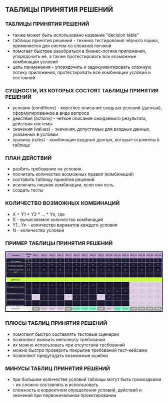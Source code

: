 ## ТАБЛИЦЫ ПРИНЯТИЯ РЕШЕНИЙ

### ТАБЛИЦЫ ПРИНЯТИЯ РЕШЕНИЙ
* также может быть использовано название "decision table"
* таблицы принятия решений - техника тестирования чёрного ящика, применяется для систем со сложной логикой
* помогает быстрее разобраться в бизнес-логике приложения, упорядочить её, а также протестировать все возможные комбинации условий
* цель применения - упорядочить и задокументировать сложную логику приложения, протестировать все комбинации условий и состояний

### СУЩНОСТИ, ИЗ КОТОРЫХ СОСТОЯТ ТАБЛИЦЫ ПРИНЯТИЯ РЕШЕНИЙ
* условия (conditions) - короткое описание входных условий (данных), сформулированное в виде вопроса
* действия (actions) - чёткое описание ожидаемого результата, действия системы
* значения (values) - значения, допустимые для входных данных, указанных в условии
* правила (rules) - комбинации входных данных, которые отражены в таблице

### ПЛАН ДЕЙСТВИЙ
* разбить требование на условия
* посчитать количество возможных правил (комбинаций)
* составить таблицу принятия решений
* исключить лишние комбинации, если они есть
* создать тесты

### КОЛИЧЕСТВО ВОЗМОЖНЫХ КОМБИНАЦИЙ
* X = Y1 * Y2 * ... * Yn, где
* X - вычисляемое количество комбинаций
* Y1...Yn - количество вариантов каждого условия
* N - количество условий

### ПРИМЕР ТАБЛИЦЫ ПРИНЯТИЯ РЕШЕНИЙ
![Пример таблицы принятия решений](img/decision_table.jpg)

### ПЛЮСЫ ТАБЛИЦ ПРИНЯТИЯ РЕШЕНИЙ
* помогают быстро составлять тестовые сценарии
* позволяют выявить неполноту требований
* их можно использовать при отсутствии требований
* можно быстро проверить покрытие требований тест-кейсами
* позволяют предугадать возможные ошибки

### МИНУСЫ ТАБЛИЦ ПРИНЯТИЯ РЕШЕНИЙ
* при большом количестве условий таблицы могут быть громоздкими - их сложно составлять и использовать
* сложность в корректном определении условий, действий и значений при первоначальном проектировании
